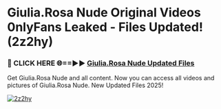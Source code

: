 # Giulia.Rosa Nude Original Videos 0nlyFans Leaked - Files Updated! (2z2hy)

<h3>🔴 CLICK HERE 🌐==►► <a href="https://tinyurl.com/52m3yx9h" rel="nofollow">Giulia.Rosa Nude Updated Files</a></h3>

Get Giulia.Rosa Nude and all content. Now you can access all videos and pictures of Giulia.Rosa Nude. New Updated Files 2025!

[![2z2hy](https://i.imgur.com/TnHtlc8.gif)](https://tinyurl.com/52m3yx9h)
